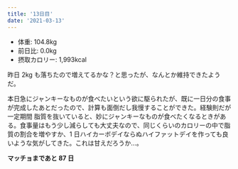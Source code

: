 ```yaml
---
title: '13日目'
date: '2021-03-13'
---
```


- 体重: 104.8kg
- 前日比: 0.0kg
- 摂取カロリー: 1,993kcal

昨日 2kg も落ちたので増えてるかな？と思ったが、なんとか維持できたようだ。

本日急にジャンキーなものが食べたいという欲に駆られたが、既に一日分の食事が完成したあとだったので、計算も面倒だし我慢することができた。経験則だが一定期間 脂質を抜いていると、妙にジャンキーなものが食べたくなるときがある。食事量はもう少し減らしても大丈夫なので、同じくらいのカロリーの中で脂質の割合を増やすか、1 日ハイカーボデイならぬハイファットデイを作っても良いような気がしてきた。これは甘えだろうか…。

**マッチョまであと 87 日**
